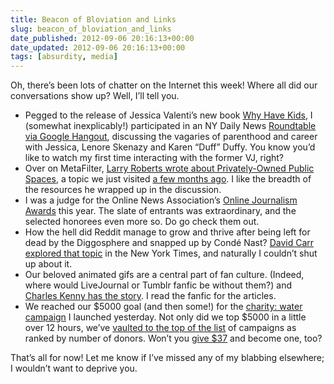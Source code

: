 ```yaml
---
title: Beacon of Bloviation and Links
slug: beacon_of_bloviation_and_links
date_published: 2012-09-06 20:16:13+00:00
date_updated: 2012-09-06 20:16:13+00:00
tags: [absurdity, media]
---
```

Oh, there’s been lots of chatter on the Internet this week! Where all did our conversations show up? Well, I’ll tell you.

* Pegged to the release of Jessica Valenti’s new book [Why Have Kids](http://jessicavalenti.com/books/why-have-kids/), I (somewhat inexplicably!) participated in an NY Daily News [Roundtable via Google Hangout](http://www.nydailynews.com/life-style/kids-join-daily-news-a-google-hangout-author-jessica-valenti-truth-parenting-happiness-article-1.1151319), discussing the vagaries of parenthood and career with Jessica, Lenore Skenazy and Karen “Duff” Duffy. You know you’d like to watch my first time interacting with the former VJ, right?
* Over on MetaFilter, [Larry Roberts wrote about Privately-Owned Public Spaces](http://www.metafilter.com/119525/Privately-Owned-Public-Spaces), a topic we just visited [a few months ago](/2012/03/05/captive-atria-and-living-in-public). I like the breadth of the resources he wrapped up in the discussion.  
* I was a judge for the Online News Association’s [Online Journalism Awards](http://journalists.org/2012/08/29/2012-online-journalism-awards-finalists-announced/) this year. The slate of entrants was extraordinary, and the selected honorees even more so. Do go check them out.  
* How the hell did Reddit manage to grow and thrive after being left for dead by the Diggosphere and snapped up by Condé Nast? [David Carr explored that topic](http://www.nytimes.com/2012/09/03/business/media/reddit-thrives-after-advance-publications-let-it-sink-or-swim.html?_r=1&emc=tnt&tntemail0=y) in the New York Times, and naturally I couldn’t shut up about it.  
* Our beloved animated gifs are a central part of fan culture. (Indeed, where would LiveJournal or Tumblr fanfic be without them?) and [Charles Kenny has the story](http://animationanomaly.com/2012/08/31/the-place-of-gifs-in-the-animated-fandom/#.UEWAZaSOqFd). I read the fanfic for the articles.  
* We reached our $5000 goal (and then some!) for the [charity: water campaign](http://mycharitywater.org/p/campaign/?campaign_id=30080) I launched yesterday. Not only did we top $5000 in a little over 12 hours, we’ve [vaulted to the top of the list](http://www.charitywater.org/september/) of campaigns as ranked by number of donors. Won’t you [give $37](https://mycharitywater.org/p/donate?campaign_id=30080&payment_amt=37#cc1) and become one, too?  

That’s all for now! Let me know if I’ve missed any of my blabbing elsewhere; I wouldn’t want to deprive you.
